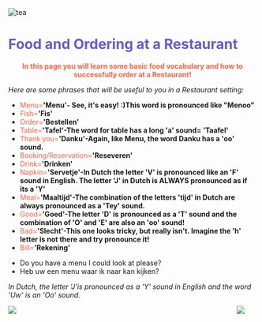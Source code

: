
<div class="header">
  <img src="https://img.icons8.com/color/48/000000/tea--v2.png" alt="tea"/>
  <h1 style="color:SlateBlue;">Food and Ordering at a Restaurant</h1>
</div>


<p style="text-align:center;color:Tomato;"><b>In this page you will learn some basic food vocabulary and how to successfully order at a Restaurant!</b></p>

<p><i> Here are some phrases that will be useful to you in a Restaurant setting:</i></p>

<ul>
  <li><font color="Tomato">Menu=</font></strong><strong>'Menu'- See, it's easy! :)This word is pronounced like "Menoo"</strong></li>
  <li><font color="Tomato">Fish=</font><strong>'Fis'</strong></li>
  <li><font color="Tomato">Order=</font><strong>'Bestellen'</strong></li>
  <li><font color="Tomato">Table=</font><strong>'Tafel'-The word for table has a long 'a' sound= 'Taafel'</strong></li>
  <li><font color="Tomato">Thank you=</font><strong>'Danku'-Again, like Menu, the word Danku has a 'oo' sound.</strong></li>
  <li><font color="Tomato">Booking/Reservation=</font><strong>'Reseveren'</strong></li>
  <li><font color="Tomato">Drink=</font><strong>'Drinken'</strong></li>
  <li><font color="Tomato">Napkin=</font><strong>'Servetje'-In Dutch the letter 'V' is pronounced like an 'F' sound in English. The letter 'J' in Dutch is ALWAYS pronounced as if its a 'Y'</strong></li>
  <li><font color="Tomato">Meal=</font><strong>'Maaltijd'-The combination of the letters 'tijd' in Dutch are always pronounced as a 'Tey' sound.</strong></li>
  <li><font color="Tomato">Good=</font><strong>'Goed'-The letter 'D' is pronounced as a 'T' sound and the combination of 'O' and 'E' are also an 'oo' sound!</strong></li>
  <li><font color="Tomato">Bad=</font><strong>'Slecht'-This one looks tricky, but really isn't. Imagine the 'h' letter is not there and try pronounce it!</strong></li>
  <li><font color="Tomato">Bill=</font><strong>'Rekening'</strong></li>
  
   </ul>
  


    
 <ul>
  <li>Do you have a menu I could look at please?</li>
  <li>Heb uw een menu waar ik naar kan kijken?</li>
  </ul>
  <p><i> In Dutch, the letter 'J'is pronounced as a 'Y' sound in English and the word 'Uw' is an 'Oo' sound.</i></p>
  

 
  
 

<img src="https://img.icons8.com/color/48/000000/netherlands.png" style="float:right;margin-right:25px;"/>

<img src="https://img.icons8.com/external-icongeek26-linear-colour-icongeek26/64/000000/external-clogs-netherlands-icongeek26-linear-colour-icongeek26.png"/>


 

         




<style>
#div1 {
  font-size:48px;
}
</style>
<link rel="stylesheet" href="https://cdnjs.cloudflare.com/ajax/libs/font-awesome/4.7.0/css/font-awesome.min.css">
<body>

<div id="div1" class="fa"></div>

<script>
function hand() {
  var a;
  a = document.getElementById("div1");
  a.innerHTML = "&#xf25a;";
  setTimeout(function () {
      a.innerHTML = "&#xf256;";
    }, 500);
  setTimeout(function () {
      a.innerHTML = "&#xf259;";
    }, 1000);
  setTimeout(function () {
      a.innerHTML = "&#xf256;";
    }, 1500);
}
hand();
setInterval(hand, 2000);
</script>

 
